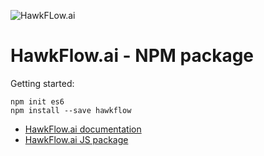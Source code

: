 ![HawkFLow.ai](https://hawkflow.ai/static/images/emails/bars.png)

# HawkFlow.ai - NPM package

Getting started: 
```
npm init es6
npm install --save hawkflow
```

- [HawkFlow.ai documentation](https://docs.hawkflow.ai/)
- [HawkFlow.ai JS package](https://www.npmjs.com/package/hawkflow)
